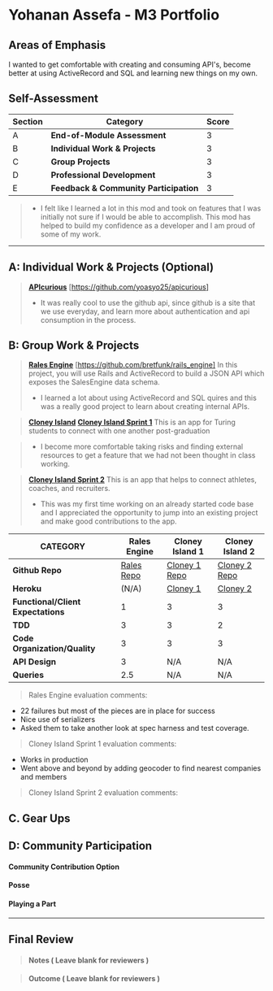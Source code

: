 # Yohanan Assefa - M3 Portfolio

## Areas of Emphasis

I wanted to get comfortable with creating and consuming API's, become better at using ActiveRecord and SQL and learning new things on my own.

## Self-Assessment

| Section | Category | Score |
| --- | ----- | --- |
| A | **End-of-Module Assessment** | 3 |
| B | **Individual Work & Projects** | 3 |
| C | **Group Projects** | 3 |
| D | **Professional Development** | 3 |
| E | **Feedback & Community Participation** | 3 |

>* I felt like I learned a lot in this mod and took on features that I was initially not sure if I would be able to accomplish. This mod has helped to build my confidence as a developer and I am proud of some of my work.

-----------------------

## A: Individual Work & Projects (Optional)

> **[APIcurious](http://backend.turing.io/module3/projects/apicurious)**
[https://github.com/yoasyo25/apicurious]
>* It was really cool to use the github api, since github is a site that we use everyday, and learn more about authentication and api consumption in the process.


## B: Group Work & Projects

> **[Rales Engine](http://backend.turing.io/module3/projects/rails_engine)**
[https://github.com/bretfunk/rails_engine]
In this project, you will use Rails and ActiveRecord to build a JSON API which exposes the SalesEngine data schema.
>
>*  I learned a lot about using ActiveRecord and SQL quires and this was a really good project to learn about creating internal APIs.

> **[Cloney Island](http://backend.turing.io/module3/projects/cloney_island/cloney_island)**
> **[Cloney Island Sprint 1](https://github.com/samanthagongora/turing_professionals)**
This is an app for Turing students to connect with one another post-graduation

>* I become more comfortable taking risks and finding external resources to get a feature that we had not been thought in class working.

> **[Cloney Island Sprint 2](https://github.com/mdevoe12/youth_sports)**
This is an app that helps to connect athletes, coaches, and recruiters.
>* This was my first time working on an already started code base and I appreciated the opportunity to jump into an existing project and make good contributions to the app.

| CATEGORY | Rales Engine | Cloney Island 1 | Cloney Island 2 |
| --- | --- | --- | --- |
| **Github Repo** | [Rales Repo](https://github.com/bretfunk/rails_engine) | [Cloney 1 Repo](https://github.com/samanthagongora/turing_professionals) | [Cloney 2 Repo](https://github.com/mdevoe12/youth_sports) |
| **Heroku** | (N/A) | [Cloney 1](https://turing-professionals.herokuapp.com/) | [Cloney 2](https://recruit-me-80202.herokuapp.com/) |
| **Functional/Client Expectations** | 1 | 3 | 3 |
| **TDD** | 3 | 3 | 2 |
| **Code Organization/Quality** | 3 | 3 | 3 |
| **API Design** | 3 | N/A | N/A |
| **Queries** | 2.5 | N/A | N/A |

> Rales Engine evaluation comments:
* 22 failures but most of the pieces are in place for success
* Nice use of serializers
* Asked them to take another look at spec harness and test coverage.

> Cloney Island Sprint 1 evaluation comments:
* Works in production
* Went above and beyond by adding geocoder to find nearest companies and members

> Cloney Island Sprint 2 evaluation comments:


## C. **Gear Ups**


## D: Community Participation

#### **Community Contribution Option**


#### **Posse**


#### **Playing a Part**


------------------

## Final Review

> #### Notes ( Leave blank for reviewers )

> #### Outcome ( Leave blank for reviewers )

